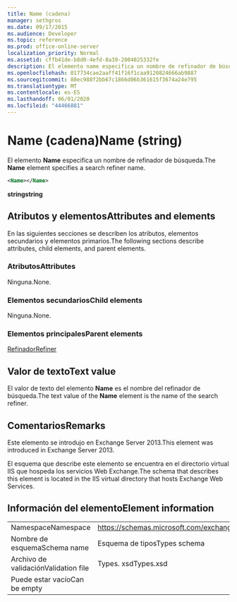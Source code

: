 ```yaml
---
title: Name (cadena)
manager: sethgros
ms.date: 09/17/2015
ms.audience: Developer
ms.topic: reference
ms.prod: office-online-server
localization_priority: Normal
ms.assetid: cffb41de-b8d0-4efd-8a39-2804025332fe
description: El elemento name especifica un nombre de refinador de búsqueda.
ms.openlocfilehash: 017734cae2aaff41f16f1caa9120824666ab9887
ms.sourcegitcommit: 88ec988f2bb67c1866d06b361615f3674a24e795
ms.translationtype: MT
ms.contentlocale: es-ES
ms.lasthandoff: 06/01/2020
ms.locfileid: "44466881"
---
```

# <a name="name-string"></a><span data-ttu-id="2ee8c-103">Name (cadena)</span><span class="sxs-lookup"><span data-stu-id="2ee8c-103">Name (string)</span></span>

<span data-ttu-id="2ee8c-104">El elemento **Name** especifica un nombre de refinador de búsqueda.</span><span class="sxs-lookup"><span data-stu-id="2ee8c-104">The **Name** element specifies a search refiner name.</span></span> 
  
```XML
<Name></Name>
```

<span data-ttu-id="2ee8c-105">**string**</span><span class="sxs-lookup"><span data-stu-id="2ee8c-105">**string**</span></span>

## <a name="attributes-and-elements"></a><span data-ttu-id="2ee8c-106">Atributos y elementos</span><span class="sxs-lookup"><span data-stu-id="2ee8c-106">Attributes and elements</span></span>

<span data-ttu-id="2ee8c-107">En las siguientes secciones se describen los atributos, elementos secundarios y elementos primarios.</span><span class="sxs-lookup"><span data-stu-id="2ee8c-107">The following sections describe attributes, child elements, and parent elements.</span></span>
  
### <a name="attributes"></a><span data-ttu-id="2ee8c-108">Atributos</span><span class="sxs-lookup"><span data-stu-id="2ee8c-108">Attributes</span></span>

<span data-ttu-id="2ee8c-109">Ninguna.</span><span class="sxs-lookup"><span data-stu-id="2ee8c-109">None.</span></span>
  
### <a name="child-elements"></a><span data-ttu-id="2ee8c-110">Elementos secundarios</span><span class="sxs-lookup"><span data-stu-id="2ee8c-110">Child elements</span></span>

<span data-ttu-id="2ee8c-111">Ninguna.</span><span class="sxs-lookup"><span data-stu-id="2ee8c-111">None.</span></span>
  
### <a name="parent-elements"></a><span data-ttu-id="2ee8c-112">Elementos principales</span><span class="sxs-lookup"><span data-stu-id="2ee8c-112">Parent elements</span></span>

[<span data-ttu-id="2ee8c-113">Refinador</span><span class="sxs-lookup"><span data-stu-id="2ee8c-113">Refiner</span></span>](refiner.md)
  
## <a name="text-value"></a><span data-ttu-id="2ee8c-114">Valor de texto</span><span class="sxs-lookup"><span data-stu-id="2ee8c-114">Text value</span></span>

<span data-ttu-id="2ee8c-115">El valor de texto del elemento **Name** es el nombre del refinador de búsqueda.</span><span class="sxs-lookup"><span data-stu-id="2ee8c-115">The text value of the **Name** element is the name of the search refiner.</span></span> 
  
## <a name="remarks"></a><span data-ttu-id="2ee8c-116">Comentarios</span><span class="sxs-lookup"><span data-stu-id="2ee8c-116">Remarks</span></span>

<span data-ttu-id="2ee8c-117">Este elemento se introdujo en Exchange Server 2013.</span><span class="sxs-lookup"><span data-stu-id="2ee8c-117">This element was introduced in Exchange Server 2013.</span></span>
  
<span data-ttu-id="2ee8c-118">El esquema que describe este elemento se encuentra en el directorio virtual IIS que hospeda los servicios Web Exchange.</span><span class="sxs-lookup"><span data-stu-id="2ee8c-118">The schema that describes this element is located in the IIS virtual directory that hosts Exchange Web Services.</span></span>
  
## <a name="element-information"></a><span data-ttu-id="2ee8c-119">Información del elemento</span><span class="sxs-lookup"><span data-stu-id="2ee8c-119">Element information</span></span>

|||
|:-----|:-----|
|<span data-ttu-id="2ee8c-120">Namespace</span><span class="sxs-lookup"><span data-stu-id="2ee8c-120">Namespace</span></span>  <br/> |https://schemas.microsoft.com/exchange/services/2006/types  <br/> |
|<span data-ttu-id="2ee8c-121">Nombre de esquema</span><span class="sxs-lookup"><span data-stu-id="2ee8c-121">Schema name</span></span>  <br/> |<span data-ttu-id="2ee8c-122">Esquema de tipos</span><span class="sxs-lookup"><span data-stu-id="2ee8c-122">Types schema</span></span>  <br/> |
|<span data-ttu-id="2ee8c-123">Archivo de validación</span><span class="sxs-lookup"><span data-stu-id="2ee8c-123">Validation file</span></span>  <br/> |<span data-ttu-id="2ee8c-124">Types. xsd</span><span class="sxs-lookup"><span data-stu-id="2ee8c-124">Types.xsd</span></span>  <br/> |
|<span data-ttu-id="2ee8c-125">Puede estar vacío</span><span class="sxs-lookup"><span data-stu-id="2ee8c-125">Can be empty</span></span>  <br/> ||
   

